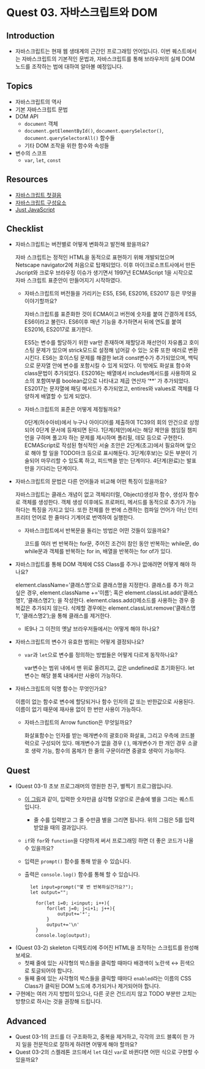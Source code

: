 # Quest 03. 자바스크립트와 DOM

## Introduction

* 자바스크립트는 현재 웹 생태계의 근간인 프로그래밍 언어입니다. 이번 퀘스트에서는 자바스크립트의 기본적인 문법과, 자바스크립트를 통해 브라우저의 실제 DOM 노드를 조작하는 법에 대하여 알아볼 예정입니다.

## Topics

* 자바스크립트의 역사
* 기본 자바스크립트 문법
* DOM API
  * `document` 객체
  * `document.getElementById()`, `document.querySelector()`, `document.querySelectorAll()` 함수들
  * 기타 DOM 조작을 위한 함수와 속성들
* 변수의 스코프
  * `var`, `let`, `const`

## Resources

* [자바스크립트 첫걸음](https://developer.mozilla.org/ko/docs/Learn/JavaScript/First_steps)
* [자바스크립트 구성요소](https://developer.mozilla.org/ko/docs/Learn/JavaScript/Building_blocks)
* [Just JavaScript](https://justjavascript.com/)

## Checklist

* 자바스크립트는 버전별로 어떻게 변화하고 발전해 왔을까요?

  자바 스크립트는 정적인 HTML을 동적으로 표현하기 위해 개발되었으며 Netscape navigator2에 처음으로 탑재되었다. 이후 마이크로소프트사에서 만든 Jscript와 크로우 브라우징 이슈가 생기면서 1997년 ECMAScript 1을 시작으로 자바 스크립트 표준안이 만들어지기 시작하였다. 
  * 자바스크립트의 버전들을 가리키는 ES5, ES6, ES2016, ES2017 등은 무엇을 이야기할까요?

    자바스크립트를 표준화한 것이 ECMA이고 버전에 숫자를 붙여 간결하게 ES5, ES6이라고 불린다. ES6이후 매년 기능을 추가하면서 뒤에 연도를 붙여 ES2016, ES2017로 표기한다. 

    ES5는 변수를 할당하기 위한 var만 존재하며 재할당과 재선언이 자유롭고 호이스팅 문제가 있으며 strick모드로 설정해 넘어갈 수 있는 오류 또한 에러로 변환시킨다. 
    ES6는 호이스팅 문제를 해결한 let과 const변수가 추가되었으며, 백틱으로 문자열 안에 변수를 포함시킬 수 있게 되었다. 이 밖에도  화살표 함수와 class문법이 추가되었다.
    ES2016는 배열에서 includes메서드를 사용하여 요소의 포함여부를 boolean값으로 나타내고 제곱 연산자 ‘**’ 가 추가되었다.
    ES2017는 문자열에 패딩 메서드가 추가되었고, entires와 values로 객체를 다양하게 배열할 수 있게 되었다. 

  * 자바스크립트의 표준은 어떻게 제정될까요?

    0단계(허수아비)에서 누구나 아이디어를 제출하여 TC39의 회의 안건으로 상정되어 0단계 문서에 등재되면 된다. 1단계(제안)에서는 해당 제안을 챔임질 챔피언을 구하며 풀고자 하는 문제를 제시하며 폴리필, 데모 등으로 구현한다. ECMAScript로 작성된 형식적인 서술 초안은 2단계(초고)에서 필요하며 앞으로 해야 할 일을 TODO마크 등으로 표시해둔다. 3단계(후보)는 모든 부분이 기술되어 마무리할 수 있도록 하고, 피드백을 받는 단계이다. 4단계(완료)는 발표만을 기다리는 단계이다.
* 자바스크립트의 문법은 다른 언어들과 비교해 어떤 특징이 있을까요?

  자바스크립트는 클래스 개념이 없고 객체리터럴, Object()생성자 함수, 생성자 함수로 객체를 생성한다. 객체 생성 이후에도 프로퍼티, 메서드를 동적으로 추가가 가능하다는 특징을 가지고 있다. 또한 전체를 한 번에 스캔하는 컴파일 언어가 아닌 인터프리터 언어로 한 줄마다 기계어로 번역하여 실행한다.
  * 자바스크립트에서 반복문을 돌리는 방법은 어떤 것들이 있을까요?

    코드를 여러 번 반복하는 for문, 주어진 조건이 참인 동안 반복하는 while문, do while문과 객체를 반복하는 for in, 배열을 반복하는 for of가 있다. 
* 자바스크립트를 통해 DOM 객체에 CSS Class를 주거나 없애려면 어떻게 해야 하나요?

  element.className=’클래스명’으로 클래스명을 지정한다. 클래스를 추가 하고 싶은 경우, element.className +=’이름’; 혹은 element.classList.add(‘클래스명1’, ‘클래스명2’); 을 작성한다. element.class.add()메소드를 사용하는 경우 중복값은 추가되지 않는다. 삭제할 경우에는 element.classList.remove(‘클래스명1’, ‘클래스명2’);을 통해 클래스를 제거한다. 
  
  * IE9나 그 이전의 옛날 브라우저들에서는 어떻게 해야 하나요?
* 자바스크립트의 변수가 유효한 범위는 어떻게 결정되나요?
  * `var`과 `let`으로 변수를 정의하는 방법들은 어떻게 다르게 동작하나요?

    var변수는 범위 내에서 맨 위로 올려지고, 값은 undefined로 초기화된다. let변수는 해당 블록 내에서만 사용이 가능하다. 
* 자바스크립트의 익명 함수는 무엇인가요?

   이름이 없는 함수로 변수에 할당되거나 함수 인자의 값 또는 반한값으로 사용된다. 이름이 없기 때문에 재사용 없이 한 번만 사용이 가능하다. 
  * 자바스크립트의 Arrow function은 무엇일까요?

    화살표함수는 인자를 받는 매개변수의 괄호()와 화살표, 그리고 우측에 코드블럭으로 구성되어 있다. 매개변수가 없을 경우 ( ), 매개변수가 한 개인 경우 소괄호 생략 가능, 함수의 몸체가 한 줄의 구문이라면 중괄호 생략이 가능하다. 

## Quest

* (Quest 03-1) 초보 프로그래머의 영원한 친구, 별찍기 프로그램입니다.
  * [이 그림](jsStars.png)과 같이, 입력한 숫자만큼 삼각형 모양으로 콘솔에 별을 그리는 퀘스트 입니다.
    * 줄 수를 입력받고 그 줄 수만큼 별을 그리면 됩니다. 위의 그림은 5를 입력받았을 때의 결과입니다.
  * `if`와 `for`와 `function`을 다양하게 써서 프로그래밍 하면 더 좋은 코드가 나올 수 있을까요?
  * 입력은 `prompt()` 함수를 통해 받을 수 있습니다.
  * 출력은 `console.log()` 함수를 통해 할 수 있습니다.

          let input=prompt("몇 번 반복하실건가요?");
          let output="";
            
            for(let i=0; i<input; i++){
                for(let j=0; j<i+1; j++){
                    output+='*';
                }
                output+='\n'
            }
            console.log(output);
* (Quest 03-2) skeleton 디렉토리에 주어진 HTML을 조작하는 스크립트를 완성해 보세요.
  * 첫째 줄에 있는 사각형의 박스들을 클릭할 때마다 배경색이 노란색 ↔ 흰색으로 토글되어야 합니다.
  * 둘째 줄에 있는 사각형의 박스들을 클릭할 때마다 `enabled`라는 이름의 CSS Class가 클릭된 DOM 노드에 추가되거나 제거되어야 합니다.
* 구현에는 여러 가지 방법이 있으나, 다른 곳은 건드리지 않고 TODO 부분만 고치는 방향으로 하시는 것을 권장해 드립니다.

## Advanced

* Quest 03-1의 코드를 더 구조화하고, 중복을 제거하고, 각각의 코드 블록이 한 가지 일을 전문적으로 잘하게 하려면 어떻게 해야 할까요?
* Quest 03-2의 스켈레톤 코드에서 `let` 대신 `var`로 바뀐다면 어떤 식으로 구현할 수 있을까요?
